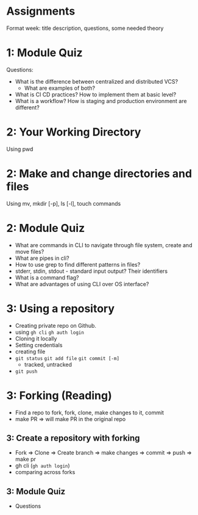 # Assignments
Format
week: title
description, questions, some needed theory


# 1: Module Quiz
Questions:
- What is the difference between centralized and distributed VCS?
    - What are examples of both?
- What is CI CD practices? How to implement them at basic level?
- What is a workflow? How is staging and production environment are different?

# 2: Your Working Directory
Using pwd

# 2: Make and change directories and files
Using mv, mkdir [-p], ls [-l], touch commands

# 2: Module Quiz
- What are commands in CLI to navigate through file system, create and move files?
- What are pipes in cli?
- How to use grep to find different patterns in files?
- stderr, stdin, stdout - standard input output? Their identifiers
- What is a command flag?
- What are advantages of using CLI over OS interface?

# 3: Using a repository
- Creating private repo on Github.
- using `gh cli` `gh auth login`
- Cloning it locally
- Setting credentials
- creating file
- `git status` `git add file` `git commit [-m]`
    - tracked, untracked
- `git push`

# 3: Forking (Reading)
- Find a repo to fork, fork, clone, make changes to it, commit
- make PR => will make PR in the original repo

## 3: Create a repository with forking
- Fork => Clone => Create branch => make changes => commit => push => make pr
- gh cli (`gh auth login`)
- comparing across forks

## 3: Module Quiz
- Questions